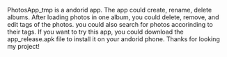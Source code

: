 PhotosApp_tmp is a andorid app. The app could create, rename, delete albums. After loading photos in one album, you could delete, remove, and edit tags of the photos. you could also search for photos accorinding to their tags. If you want to try this app, you could download the app_release.apk file to install it on your andorid phone. Thanks for looking my project!

